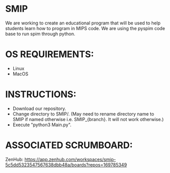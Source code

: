 # SMIP

We are working to create an educational program that will be used to help students learn how to program in MIPS code. We are using the pyspim code base to run spim through python.

# OS REQUIREMENTS:
- Linux
- MacOS

# INSTRUCTIONS:
- Download our repository.
- Change directory to SMIP/.
(May need to rename directory name to SMIP if named otherwise i.e. SMIP_{branch}.  It will not work otherwise.)
- Execute "python3 Main.py".

# ASSOCIATED SCRUMBOARD:
ZenHub: https://app.zenhub.com/workspaces/smip-5c5dd5323547567638dbb48a/boards?repos=169785349

